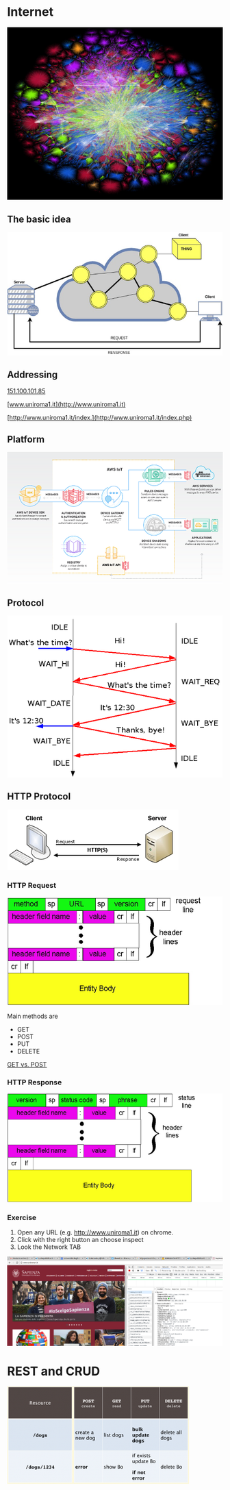 # Internet

![graph](/assets/Internet.jpg  "graph")

## The basic idea
![](/assets/Internet_arch.jpg) 

## Addressing


[151.100.101.85](http://151.100.101.85/) 

[www.uniroma1.it](http://www.uniroma1.it) 

[http://www.uniroma1.it/index.](http://www.uniroma1.it/index.php) 

## Platform

![](/assets/aws.png) 

## Protocol

![](/assets/protocol.png) 



## HTTP Protocol

![](/assets/http.png) 

### HTTP Request

![](/assets/HTTPrequest.jpg) 

Main methods are
* GET
* POST
* PUT 
* DELETE

[GET vs. POST](https://www.w3schools.com/tags/ref_httpmethods.asp)

### HTTP Response

![](/assets/HTTPresponse.jpg) 

### Exercise

1. Open any URL (e.g. http://www.uniroma1.it) on chrome.
2. Click with the right button an choose inspect
3. Look the Network TAB

![](/assets/exercise1.png) 

# REST and CRUD

![](/assets/REST_CRUD.png) 

